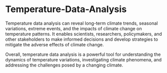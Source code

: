 # Temperature-Data-Analysis

Temperature data analysis can reveal long-term climate trends, seasonal variations, extreme events, and the impacts of climate change on temperature patterns. It enables scientists, researchers, policymakers, and other stakeholders to make informed decisions and develop strategies to mitigate the adverse effects of climate change.

Overall, temperature data analysis is a powerful tool for understanding the dynamics of temperature variations, investigating climate phenomena, and addressing the challenges posed by a changing climate.
